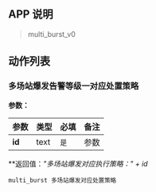 ## APP 说明

> multi_burst_v0

## 动作列表

### 多场站爆发告警等级一对应处置策略

**参数：**

|  参数   | 类型  |  必填   |  备注  |
|  ----  | ----  |  ----  |  ----  |
| **id**  | text | `是` | 参数 |

**返回值：*"多场站爆发对应执行策略：" + id*

```
multi_burst 多场站爆发对应处置策略
```


